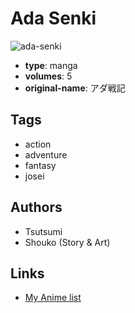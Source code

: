 # Ada Senki

![ada-senki](https://cdn.myanimelist.net/images/manga/1/39028.jpg)

-   **type**: manga
-   **volumes**: 5
-   **original-name**: アダ戦記

## Tags

-   action
-   adventure
-   fantasy
-   josei

## Authors

-   Tsutsumi
-   Shouko (Story & Art)

## Links

-   [My Anime list](https://myanimelist.net/manga/24103/Ada_Senki)
